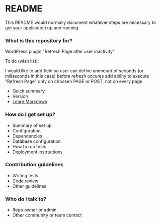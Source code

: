 # README #

This README would normally document whatever steps are necessary to get your application up and running.

### What is this repository for? ###

WordPress plugin "Refresh Page after user inactivity"

To do (wish list):

I would like to add field so user can define ammount of seconds (or miliseconds in this case) before refresh occures
add ability to execute "Refresh Page" only on choosen PAGE or POST, not on every page


* Quick summary
* Version
* [Learn Markdown](https://bitbucket.org/tutorials/markdowndemo)

### How do I get set up? ###

* Summary of set up
* Configuration
* Dependencies
* Database configuration
* How to run tests
* Deployment instructions

### Contribution guidelines ###

* Writing tests
* Code review
* Other guidelines

### Who do I talk to? ###

* Repo owner or admin
* Other community or team contact